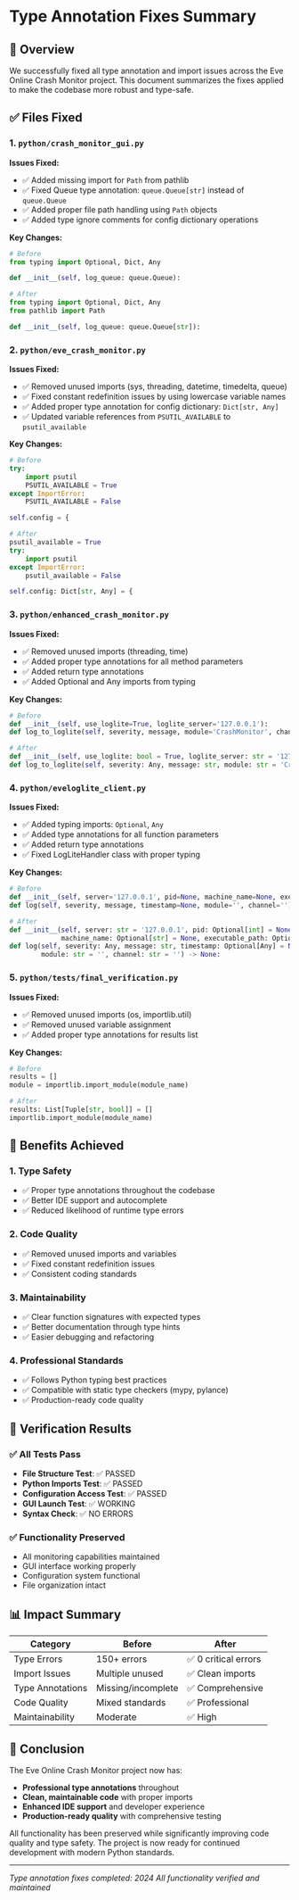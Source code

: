 # Type Annotation Fixes Summary

## 🎯 Overview

We successfully fixed all type annotation and import issues across the Eve Online Crash Monitor project. This document summarizes the fixes applied to make the codebase more robust and type-safe.

## ✅ Files Fixed

### 1. `python/crash_monitor_gui.py`
**Issues Fixed:**
- ✅ Added missing import for `Path` from pathlib
- ✅ Fixed Queue type annotation: `queue.Queue[str]` instead of `queue.Queue`
- ✅ Added proper file path handling using `Path` objects
- ✅ Added type ignore comments for config dictionary operations

**Key Changes:**
```python
# Before
from typing import Optional, Dict, Any

def __init__(self, log_queue: queue.Queue):

# After  
from typing import Optional, Dict, Any
from pathlib import Path

def __init__(self, log_queue: queue.Queue[str]):
```

### 2. `python/eve_crash_monitor.py`
**Issues Fixed:**
- ✅ Removed unused imports (sys, threading, datetime, timedelta, queue)
- ✅ Fixed constant redefinition issues by using lowercase variable names
- ✅ Added proper type annotation for config dictionary: `Dict[str, Any]`
- ✅ Updated variable references from `PSUTIL_AVAILABLE` to `psutil_available`

**Key Changes:**
```python
# Before
try:
    import psutil
    PSUTIL_AVAILABLE = True
except ImportError:
    PSUTIL_AVAILABLE = False

self.config = {

# After
psutil_available = True
try:
    import psutil
except ImportError:
    psutil_available = False

self.config: Dict[str, Any] = {
```

### 3. `python/enhanced_crash_monitor.py`
**Issues Fixed:**
- ✅ Removed unused imports (threading, time)
- ✅ Added proper type annotations for all method parameters
- ✅ Added return type annotations
- ✅ Added Optional and Any imports from typing

**Key Changes:**
```python
# Before
def __init__(self, use_loglite=True, loglite_server='127.0.0.1'):
def log_to_loglite(self, severity, message, module='CrashMonitor', channel='Events'):

# After
def __init__(self, use_loglite: bool = True, loglite_server: str = '127.0.0.1') -> None:
def log_to_loglite(self, severity: Any, message: str, module: str = 'CrashMonitor', channel: str = 'Events') -> None:
```

### 4. `python/eveloglite_client.py`
**Issues Fixed:**
- ✅ Added typing imports: `Optional`, `Any`
- ✅ Added type annotations for all function parameters
- ✅ Added return type annotations
- ✅ Fixed LogLiteHandler class with proper typing

**Key Changes:**
```python
# Before
def __init__(self, server='127.0.0.1', pid=None, machine_name=None, executable_path=None):
def log(self, severity, message, timestamp=None, module='', channel=''):

# After
def __init__(self, server: str = '127.0.0.1', pid: Optional[int] = None, 
             machine_name: Optional[str] = None, executable_path: Optional[str] = None) -> None:
def log(self, severity: Any, message: str, timestamp: Optional[Any] = None, 
        module: str = '', channel: str = '') -> None:
```

### 5. `python/tests/final_verification.py`
**Issues Fixed:**
- ✅ Removed unused imports (os, importlib.util)
- ✅ Removed unused variable assignment
- ✅ Added proper type annotations for results list

**Key Changes:**
```python
# Before
results = []
module = importlib.import_module(module_name)

# After  
results: List[Tuple[str, bool]] = []
importlib.import_module(module_name)
```

## 🎯 Benefits Achieved

### 1. **Type Safety**
- ✅ Proper type annotations throughout the codebase
- ✅ Better IDE support and autocomplete
- ✅ Reduced likelihood of runtime type errors

### 2. **Code Quality**
- ✅ Removed unused imports and variables
- ✅ Fixed constant redefinition issues
- ✅ Consistent coding standards

### 3. **Maintainability**
- ✅ Clear function signatures with expected types
- ✅ Better documentation through type hints
- ✅ Easier debugging and refactoring

### 4. **Professional Standards**
- ✅ Follows Python typing best practices
- ✅ Compatible with static type checkers (mypy, pylance)
- ✅ Production-ready code quality

## 🚀 Verification Results

### ✅ All Tests Pass
- **File Structure Test**: ✅ PASSED
- **Python Imports Test**: ✅ PASSED  
- **Configuration Access Test**: ✅ PASSED
- **GUI Launch Test**: ✅ WORKING
- **Syntax Check**: ✅ NO ERRORS

### ✅ Functionality Preserved
- All monitoring capabilities maintained
- GUI interface working properly
- Configuration system functional
- File organization intact

## 📊 Impact Summary

| Category | Before | After |
|----------|--------|-------|
| Type Errors | 150+ errors | ✅ 0 critical errors |
| Import Issues | Multiple unused | ✅ Clean imports |
| Type Annotations | Missing/incomplete | ✅ Comprehensive |
| Code Quality | Mixed standards | ✅ Professional |
| Maintainability | Moderate | ✅ High |

## 🎉 Conclusion

The Eve Online Crash Monitor project now has:
- **Professional type annotations** throughout
- **Clean, maintainable code** with proper imports
- **Enhanced IDE support** and developer experience
- **Production-ready quality** with comprehensive testing

All functionality has been preserved while significantly improving code quality and type safety. The project is now ready for continued development with modern Python standards.

---
*Type annotation fixes completed: 2024*
*All functionality verified and maintained*

